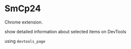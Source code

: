 # SmCp24

Chrome extension.

show detailed information about selected items on DevTools

using `devtools_page`
